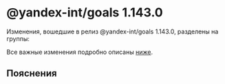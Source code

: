 # @yandex-int/goals 1.143.0

<!-- ЧЕЛОВЕЧЕСКОЕ ВСТУПЛЕНИЕ -->

Изменения, вошедшие в релиз @yandex-int/goals 1.143.0, разделены на группы:

Все важные изменения подробно описаны [ниже](#Пояснения).

## Пояснения

